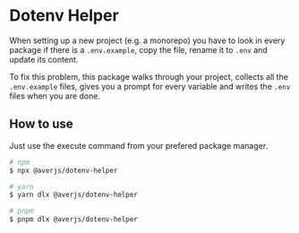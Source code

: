 # Dotenv Helper

When setting up a new project (e.g. a monorepo) you have to look in every package if there is a `.env.example`, copy the file, rename it to `.env` and update its content.

To fix this problem, this package walks through your project, collects all the `.env.example` files, gives you a prompt for every variable and writes the `.env` files when you are done. 

## How to use

Just use the execute command from your prefered package manager.

```bash
# npm
$ npx @averjs/dotenv-helper

# yarn
$ yarn dlx @averjs/dotenv-helper

# pnpm
$ pnpm dlx @averjs/dotenv-helper
```

